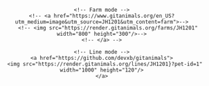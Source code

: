<div align="center">
    <!--<img src="https://capsule-render.vercel.app/api?type=transparent&color=auto&height=180&text=HELLO,%20WORLD!&animation=twinkling&fontColor=000000&fontSize=60" />-->
    
    <!-- Farm mode -->
    <!-- <a href="https://www.gitanimals.org/en_US?utm_medium=image&utm_source=JH1201&utm_content=farm">-->
        <!-- <img src="https://render.gitanimals.org/farms/JH1201" width="800" height="300"/>-->
    <!-- </a> -->

    <!-- Line mode -->
    <a href="https://github.com/devxb/gitanimals">
      <img src="https://render.gitanimals.org/lines/JH1201}?pet-id=1" width="1000" height="120"/>
    </a>
</div>
